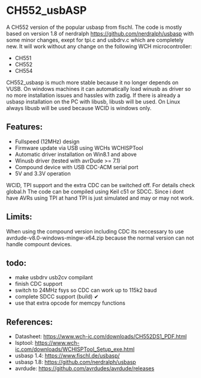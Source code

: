 # CH552_usbASP

A CH552 version of the popular usbasp from fischl. The code is mostly based on version 1.8 of nerdralph https://github.com/nerdralph/usbasp with some minor changes, exept for tpi.c and usbdrv.c which are completely new. It will work without any change on the following WCH microcontroller:

  - CH551
  - CH552
  - CH554

CH552_usbasp is much more stable because it no longer depends on VUSB. On windows machines it can automatically load winusb as driver so no more installation issues and hassles with zadig. If there is already a usbasp installation on the PC with libusb, libusb will be used. On Linux always libusb will be used because WCID is windows only.

## Features:

  - Fullspeed (12MHz) design
  - Firmware update via USB using WCHs WCHISPTool 
  - Automatic driver installation on Win8.1 and above
  - Winusb driver (tested with avrDude >= 7.1)
  - Compound device with USB CDC-ACM serial port 
  - 5V and 3.3V operation

WCID, TPI support and the extra CDC can be switched off. For details check global.h The code can be compiled using Keil c51 or SDCC. Since i dont have AVRs using TPI at hand TPI is just simulated and may or may not work. 

## Limits:

When using the compound version including CDC its neccessary to use avrdude-v8.0-windows-mingw-x64.zip because the normal version can not handle compount devices.

## todo:

 - make usbdrv usb2cv compilant
 - finish CDC support
 - switch to 24MHz fsys so CDC can work up to 115k2 baud
 - complete SDCC support (build) ✔
 - use that extra opcode for memcpy functions 

## References:

 - Datasheet:  https://www.wch-ic.com/downloads/CH552DS1_PDF.html
 - Isptool:    https://www.wch-ic.com/downloads/WCHISPTool_Setup_exe.html
 - usbasp 1.4: https://www.fischl.de/usbasp/
 - usbasp 1.8: https://github.com/nerdralph/usbasp
 - avrdude:    https://github.com/avrdudes/avrdude/releases
